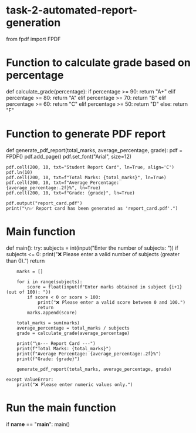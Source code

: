 # task-2-automated-report-generation
from fpdf import FPDF

# Function to calculate grade based on percentage
def calculate_grade(percentage):
    if percentage >= 90:
        return "A+"
    elif percentage >= 80:
        return "A"
    elif percentage >= 70:
        return "B"
    elif percentage >= 60:
        return "C"
    elif percentage >= 50:
        return "D"
    else:
        return "F"

# Function to generate PDF report
def generate_pdf_report(total_marks, average_percentage, grade):
    pdf = FPDF()
    pdf.add_page()
    pdf.set_font("Arial", size=12)

    pdf.cell(200, 10, txt="Student Report Card", ln=True, align='C')
    pdf.ln(10)
    pdf.cell(200, 10, txt=f"Total Marks: {total_marks}", ln=True)
    pdf.cell(200, 10, txt=f"Average Percentage: {average_percentage:.2f}%", ln=True)
    pdf.cell(200, 10, txt=f"Grade: {grade}", ln=True)

    pdf.output("report_card.pdf")
    print("\n✅ Report card has been generated as 'report_card.pdf'.")

# Main function
def main():
    try:
        subjects = int(input("Enter the number of subjects: "))
        if subjects <= 0:
            print("❌ Please enter a valid number of subjects (greater than 0).")
            return

        marks = []

        for i in range(subjects):
            score = float(input(f"Enter marks obtained in subject {i+1} (out of 100): "))
            if score < 0 or score > 100:
                print("❌ Please enter a valid score between 0 and 100.")
                return
            marks.append(score)

        total_marks = sum(marks)
        average_percentage = total_marks / subjects
        grade = calculate_grade(average_percentage)

        print("\n--- Report Card ---")
        print(f"Total Marks: {total_marks}")
        print(f"Average Percentage: {average_percentage:.2f}%")
        print(f"Grade: {grade}")

        generate_pdf_report(total_marks, average_percentage, grade)

    except ValueError:
        print("❌ Please enter numeric values only.")

# Run the main function
if __name__ == "__main__":
    main()
